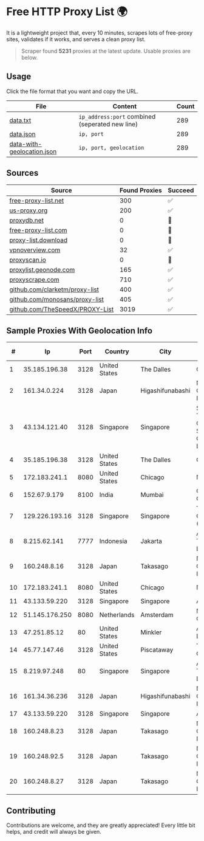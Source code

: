 
# Free HTTP Proxy List 🌍

It is a lightweight project that, every 10 minutes, scrapes lots of free-proxy sites, validates if it works, and serves a clean proxy list.


> Scraper found **5231** proxies at the latest update. Usable proxies are below.

## Usage

Click the file format that you want and copy the URL.


|File|Content|Count|
|----|-------|-----|
|[data.txt](https://raw.githubusercontent.com/themiralay/Proxy-List-World/master/data.txt)|`ip_address:port` combined (seperated new line)|289|
|[data.json](https://raw.githubusercontent.com/themiralay/Proxy-List-World/master/data.json)|`ip, port`|289|
|[data-with-geolocation.json](https://raw.githubusercontent.com/themiralay/Proxy-List-World/master/data-with-geolocation.json)|`ip, port, geolocation`|289|

## Sources

|Source|Found Proxies|Succeed|
|------|-------------|-------|
|[free-proxy-list.net](https://free-proxy-list.net)|300|✅|
|[us-proxy.org](https://www.us-proxy.org)|200|✅|
|[proxydb.net](http://proxydb.net)|0|🚫|
|[free-proxy-list.com](https://free-proxy-list.com/?page=&port=&type%5B%5D=http&type%5B%5D=https&up_time=0&search=Search)|0|🚫|
|[proxy-list.download](https://www.proxy-list.download/HTTP)|0|🚫|
|[vpnoverview.com](https://vpnoverview.com/privacy/anonymous-browsing/free-proxy-servers)|32|✅|
|[proxyscan.io](https://www.proxyscan.io)|0|🚫|
|[proxylist.geonode.com](https://proxylist.geonode.com/api/proxy-list?limit=300&page=1&sort_by=lastChecked&sort_type=desc&protocols=http,https)|165|✅|
|[proxyscrape.com](https://api.proxyscrape.com/v2/?request=displayproxies&protocol=http&timeout=10000&country=all&ssl=all&anonymity=all)|710|✅|
|[github.com/clarketm/proxy-list](https://raw.githubusercontent.com/clarketm/proxy-list/master/proxy-list-raw.txt)|400|✅|
|[github.com/monosans/proxy-list](https://raw.githubusercontent.com/monosans/proxy-list/main/proxies/http.txt)|405|✅|
|[github.com/TheSpeedX/PROXY-List](https://raw.githubusercontent.com/TheSpeedX/PROXY-List/master/http.txt)|3019|✅|


## Sample Proxies With Geolocation Info

|#|Ip|Port|Country|City|Internet Service Provider|
|-|--|----|-------|----|-------------------------|
|1|35.185.196.38|3128|United States|The Dalles|Google LLC|
|2|161.34.0.224|3128|Japan|Higashifunabashi|NTT PC Communications, Inc.|
|3|43.134.121.40|3128|Singapore|Singapore|Shenzhen Tencent Computer Systems Company Limited|
|4|35.185.196.38|3128|United States|The Dalles|Google LLC|
|5|172.183.241.1|8080|United States|Chicago|Microsoft|
|6|152.67.9.179|8100|India|Mumbai|Oracle Corporation|
|7|129.226.193.16|3128|Singapore|Singapore|Tencent Cloud Computing (Beijing) Co|
|8|8.215.62.141|7777|Indonesia|Jakarta|Alibaba (US) Technology Co., Ltd.|
|9|160.248.8.16|3128|Japan|Takasago|NTT PC Communications, Inc.|
|10|172.183.241.1|8080|United States|Chicago|Microsoft|
|11|43.133.59.220|3128|Singapore|Singapore|Aceville Pte.ltd|
|12|51.145.176.250|8080|Netherlands|Amsterdam|Microsoft Corporation|
|13|47.251.85.12|80|United States|Minkler|Alibaba Cloud LLC|
|14|45.77.147.46|3128|United States|Piscataway|The Constant Company|
|15|8.219.97.248|80|Singapore|Singapore|Alibaba (US) Technology Co., Ltd.|
|16|161.34.36.236|3128|Japan|Higashifunabashi|NTT PC Communications, Inc.|
|17|43.133.59.220|3128|Singapore|Singapore|Aceville Pte.ltd|
|18|160.248.8.23|3128|Japan|Takasago|NTT PC Communications, Inc.|
|19|160.248.92.5|3128|Japan|Takasago|NTT PC Communications, Inc.|
|20|160.248.8.27|3128|Japan|Takasago|NTT PC Communications, Inc.|



## Contributing

Contributions are welcome, and they are greatly appreciated! Every
little bit helps, and credit will always be given.

